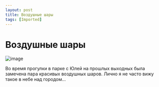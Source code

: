 ```yaml
---
layout: post
title: Воздушные шары
tags: [Imported]
---
```

# Воздушные шары 

![image](http://media.tumblr.com/tumblr_lswzktsb0U1qfp23s.jpg)

Во время прогулки в парке с Юлей на прошлых выходных была замечена пара красивых воздушных шаров. Лично я не часто вижу такое в небе над городом…